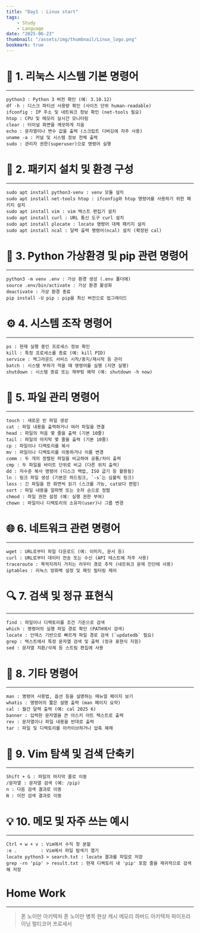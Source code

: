 ```yaml
---
title: "Day1 : Linux start"
tags:
    - Study
    - Language
date: "2025-06-23"
thumbnail: "/assets/img/thumbnail/Linux_logo.png"
bookmark: true
---
```

# 📂 1. 리눅스 시스템 기본 명령어
---

```
python3 : Python 3 버전 확인 (예: 3.10.12)  
df -h : 디스크 파티션 사용량 확인 (사이즈 단위 human-readable)  
ifconfig : IP 주소 및 네트워크 정보 확인 (net-tools 필요)  
htop : CPU 및 메모리 실시간 모니터링  
clear : 터미널 화면을 깨끗하게 지움  
echo : 문자열이나 변수 값을 출력 (스크립트 디버깅에 자주 사용)  
uname -a : 커널 및 시스템 정보 전체 출력  
sudo : 관리자 권한(superuser)으로 명령어 실행  
```

# 🧰 2. 패키지 설치 및 환경 구성
---

```
sudo apt install python3-venv : venv 모듈 설치  
sudo apt install net-tools htop : ifconfig와 htop 명령어를 사용하기 위한 패키지 설치  
sudo apt install vim : vim 텍스트 편집기 설치  
sudo apt install curl : URL 통신 도구 curl 설치  
sudo apt install plocate : locate 명령어 대체 패키지 설치  
sudo apt install ncal : 달력 출력 명령어(ncal) 설치 (확장된 cal)
```

# 🐍 3. Python 가상환경 및 pip 관련 명령어
---

```
python3 -m venv .env : 가상 환경 생성 (.env 폴더에)  
source .env/bin/activate : 가상 환경 활성화  
deactivate : 가상 환경 종료  
pip install -U pip : pip을 최신 버전으로 업그레이드
```

# ⚙️ 4. 시스템 조작 명령어
---

```
ps : 현재 실행 중인 프로세스 정보 확인  
kill : 특정 프로세스를 종료 (예: kill PID)  
service : 백그라운드 서비스 시작/중지/재시작 등 관리  
batch : 시스템 부하가 적을 때 명령어를 실행 (지연 실행)  
shutdown : 시스템 종료 또는 재부팅 예약 (예: shutdown -h now)
```

# 📁 5. 파일 관리 명령어
---

```
touch : 새로운 빈 파일 생성  
cat : 파일 내용을 출력하거나 여러 파일을 연결  
head : 파일의 처음 몇 줄을 출력 (기본 10줄)  
tail : 파일의 마지막 몇 줄을 출력 (기본 10줄)  
cp : 파일이나 디렉토리를 복사  
mv : 파일이나 디렉토리를 이동하거나 이름 변경  
comm : 두 개의 정렬된 파일을 비교하여 공통/차이 출력  
cmp : 두 파일을 바이트 단위로 비교 (다른 위치 출력)  
dd : 저수준 복사 명령어 (디스크 백업, ISO 굽기 등 활용됨)  
ln : 링크 파일 생성 (기본은 하드링크, `-s`는 심볼릭 링크)  
less : 긴 파일을 한 화면씩 읽기 (스크롤 가능, cat보다 편함)  
sort : 파일 내용을 알파벳 또는 숫자 순으로 정렬  
chmod : 파일 권한 설정 (예: 실행 권한 부여)  
chown : 파일이나 디렉토리의 소유자(user)나 그룹 변경
```

# 🌐 6. 네트워크 관련 명령어
---

```
wget : URL로부터 파일 다운로드 (예: 이미지, 문서 등)  
curl : URL로부터 데이터 전송 또는 수신 (API 테스트에 자주 사용)  
traceroute : 목적지까지 거치는 라우터 경로 추적 (네트워크 문제 진단에 사용)  
iptables : 리눅스 방화벽 설정 및 패킷 필터링 제어
```

# 🔍 7. 검색 및 정규 표현식
---

```
find : 파일이나 디렉토리를 조건 기준으로 검색  
which : 명령어의 실행 파일 경로 확인 (PATH에서 검색)  
locate : 인덱스 기반으로 빠르게 파일 경로 검색 (`updatedb` 필요)  
grep : 텍스트에서 특정 문자열 검색 및 출력 (정규 표현식 지원)  
sed : 문자열 치환/삭제 등 스트림 편집에 사용
```

# 🧩 8. 기타 명령어
---

```
man : 명령어 사용법, 옵션 등을 설명하는 매뉴얼 페이지 보기  
whatis : 명령어의 짧은 설명 출력 (man 페이지 요약)  
cal : 월간 달력 출력 (예: cal 2025 6)  
banner : 입력한 문자열을 큰 아스키 아트 텍스트로 출력  
rev : 문자열이나 파일 내용을 반대로 출력  
tar : 파일 및 디렉토리를 아카이브하거나 압축 해제
```

# 📝 9. Vim 탐색 및 검색 단축키
---

```
Shift + G : 파일의 마지막 줄로 이동  
/문자열 : 문자열 검색 (예: /pip)  
n : 다음 검색 결과로 이동  
N : 이전 검색 결과로 이동  
```

# 💡 10. 메모 및 자주 쓰는 예시
---

```
Ctrl + w + v : Vim에서 수직 창 분할  
:e .         : Vim에서 파일 탐색기 열기  
locate python3 > search.txt : locate 결과를 파일로 저장  
grep -rn 'pip' > result.txt : 현재 디렉토리 내 'pip' 포함 줄을 재귀적으로 검색해 저장
```

# Home Work
---
> 폰 노이만 아키텍처
> 폰 노이만 병목 현상
> 캐시 메모리
> 하버드 아키텍처
> 파이프라이닝
> 멀티코어 프로세서